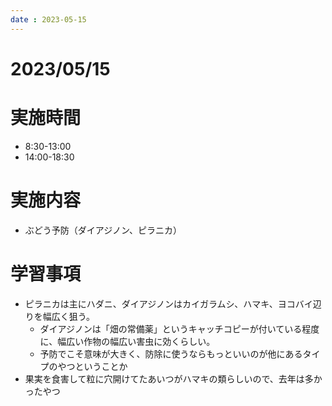 ```yaml
---
date : 2023-05-15
---
```


# 2023/05/15

# 実施時間
- 8:30-13:00
- 14:00-18:30

# 実施内容
- ぶどう予防（ダイアジノン、ピラニカ）

# 学習事項
- ピラニカは主にハダニ、ダイアジノンはカイガラムシ、ハマキ、ヨコバイ辺りを幅広く狙う。
    - ダイアジノンは「畑の常備薬」というキャッチコピーが付いている程度に、幅広い作物の幅広い害虫に効くらしい。
    - 予防でこそ意味が大きく、防除に使うならもっといいのが他にあるタイプのやつということか
- 果実を食害して粒に穴開けてたあいつがハマキの類らしいので、去年は多かったやつ